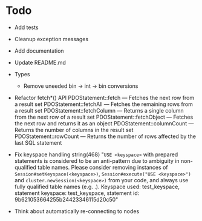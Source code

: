 Todo
=====

* Add tests
* Cleanup exception messages
* Add documentation
* Update README.md
* Types
  + Remove uneeded bin -> int -> bin conversions

* Refactor fetch*() API
  PDOStatement::fetch — Fetches the next row from a result set
  PDOStatement::fetchAll — Fetches the remaining rows from a result set
  PDOStatement::fetchColumn — Returns a single column from the next row of a result set
  PDOStatement::fetchObject — Fetches the next row and returns it as an object
  PDOStatement::columnCount — Returns the number of columns in the result set
  PDOStatement::rowCount — Returns the number of rows affected by the last SQL statement

* Fix keyspace handling
    string(468) "`USE <keyspace>` with prepared statements is considered to be an anti-pattern due to ambiguity in non-qualified table names. Please consider removing instances of `Session#setKeyspace(<keyspace>)`, `Session#execute("USE <keyspace>")` and `cluster.newSession(<keyspace>)` from your code, and always use fully qualified table names (e.g. <keyspace>.<table>). Keyspace used: test_keyspace, statement keyspace: test_keyspace, statement id: 9b621053664255b24423346115d20c50"

* Think about automatically re-connecting to nodes
